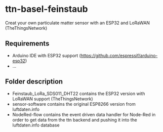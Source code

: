 # ttn-basel-feinstaub
Creat your own particulate matter sensor with an ESP32 and LoRaWAN (TheThingsNetwork)

## Requirements
* Arduino IDE with ESP32 support (https://github.com/espressif/arduino-esp32)
* ...

## Folder description
* Feinstaub_LoRa_SDS011_DHT22 contains the ESP32 version with LoRaWAN support (TheThingsNetwork)
* sensor-software contains the original ESP8266 version from luftdaten.info
* NodeRed-flow contains the event driven data handler for Node-Red in order to get data from the ttn backend and pushing it into the luftdaten.info database
